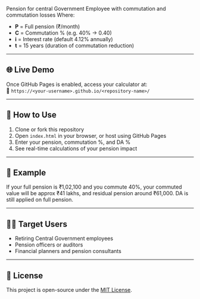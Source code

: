 Pension for central Government Employee with commutation and commutation losses
Where:
- **P** = Full pension (₹/month)
- **C** = Commutation % (e.g. 40% → 0.40)
- **i** = Interest rate (default 4.12% annually)
- **t** = 15 years (duration of commutation reduction)

---

## 🌐 Live Demo

Once GitHub Pages is enabled, access your calculator at:  
📎 `https://<your-username>.github.io/<repository-name>/`

---

## 📂 How to Use

1. Clone or fork this repository  
2. Open `index.html` in your browser, or host using GitHub Pages  
3. Enter your pension, commutation %, and DA %  
4. See real-time calculations of your pension impact

---

## 📌 Example

If your full pension is ₹1,02,100 and you commute 40%, your commuted value will be approx ₹41 lakhs, and residual pension around ₹61,000. DA is still applied on full pension.

---

## 👨‍💼 Target Users

- Retiring Central Government employees  
- Pension officers or auditors  
- Financial planners and pension consultants

---

## 📃 License

This project is open-source under the [MIT License](LICENSE).


